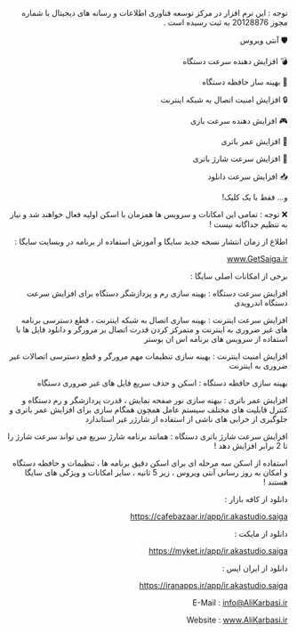 <div dir="rtl">

توجه : این نرم افزار در مرکز توسعه فناوری اطلاعات و رسانه های دیجیتال با شماره مجوز  20128876  به ثبت رسیده است .

🛡 آنتی ویروس

💣 افزایش دهنده سرعت دستگاه

💾 بهینه ساز حافظه دستگاه

🔒 افزایش امنیت اتصال به شبکه اینترنت

🎮 افزایش دهنده سرعت بازی

🔋 افزایش عمر باتری

🔌 افزایش سرعت شارژ باتری

📥 افزایش سرعت دانلود

و... فقط با یک کلیک!

❌ توجه : تمامی این امکانات و سرویس ها همزمان با اسکن اولیه فعال خواهند شد و نیاز به تنظیم جداگانه نیست !

اطلاع از زمان انتشار نسخه جدید سایگا و آموزش استفاده از برنامه در وبسایت سایگا :

www.GetSaiga.ir

برخی از امکانات اصلی سایگا :

افزایش سرعت دستگاه : بهینه سازی رم و پردازشگر دستگاه برای افزایش سرعت دستگاه اندرویدی

افزایش سرعت اینترنت : بهینه سازی اتصال به شبکه اینترنت ، قطع دسترسی برنامه های غیر ضروری به اینترنت و متمرکز کردن قدرت اتصال بر مرورگر و دانلود فایل ها با استفاده از سرویس های برنامه اس ان بوستر

افزایش امنیت اینترنت : بهینه سازی تنظیمات مهم مرورگر و قطع دسترسی اتصالات غیر ضروری به اینترنت

بهینه سازی حافظه دستگاه : اسکن و حذف سریع فایل های غیر ضروری دستگاه

افزایش عمر باتری : بیهنه سازی نور صفحه نمایش ، قدرت پردازشگر و رم دستگاه و کنترل قابلیت های مختلف سیستم عامل همچون همگام سازی برای افزایش عمر باتری و جلوگیری از خرابی های ناشی از استفاده از شارژر غیر استاندارد

افزایش سرعت شارژ باتری دستگاه : همانند برنامه شارژ سریع می تواند سرعت شارژ را تا 2 برابر افزایش دهد !

استفاده از اسکن سه مرحله ای برای اسکن دقیق برنامه ها ، تنظیمات و حافظه دستگاه و امکان به روز رسانی آنتی ویروس ، زیر 5 ثانیه ، سایر امکانات و ویژگی های سایگا هستند !

دانلود از کافه بازار :

https://cafebazaar.ir/app/ir.akastudio.saiga

دانلود از مایکت :

https://myket.ir/app/ir.akastudio.saiga

دانلود از ایران اپس :

https://iranapps.ir/app/ir.akastudio.saiga



E-Mail : info@AliKarbasi.ir

Website : www.AliKarbasi.ir
</div>
